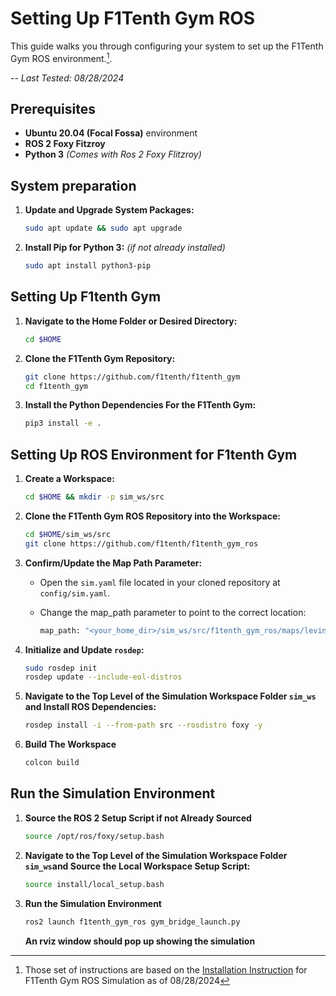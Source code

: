 # Setting Up F1Tenth Gym ROS

This guide walks you through configuring your system to set up the F1Tenth Gym ROS environment.[^1].

-- *Last Tested: 08/28/2024*

## Prerequisites

- **Ubuntu 20.04 (Focal Fossa)** environment
- **ROS 2 Foxy Fitzroy**
- **Python 3** *(Comes with Ros 2 Foxy Flitzroy)*

## System preparation

1. **Update and Upgrade System Packages:**

   ```bash
   sudo apt update && sudo apt upgrade
   ```

2. **Install Pip for Python 3:** *(if not already installed)*

   ```bash
   sudo apt install python3-pip
   ```

## Setting Up F1tenth Gym

1. **Navigate to the Home Folder or Desired Directory:**

   ```bash
   cd $HOME
   ```

2. **Clone the F1Tenth Gym Repository:**

   ```bash
   git clone https://github.com/f1tenth/f1tenth_gym
   cd f1tenth_gym
   ```

3. **Install the Python Dependencies For the F1Tenth Gym:**

   ```bash
   pip3 install -e .
   ```

## Setting Up ROS Environment for F1tenth Gym

1. **Create a Workspace:**

   ```bash
   cd $HOME && mkdir -p sim_ws/src
   ```

2. **Clone the F1Tenth Gym ROS Repository into the Workspace:**

   ```bash
   cd $HOME/sim_ws/src
   git clone https://github.com/f1tenth/f1tenth_gym_ros
   ```

3. **Confirm/Update the Map Path Parameter:**

    - Open the `sim.yaml` file located in your cloned repository at `config/sim.yaml`.
    - Change the map_path parameter to point to the correct location:

      ```bash
      map_path: "<your_home_dir>/sim_ws/src/f1tenth_gym_ros/maps/levine"
      ```

4. **Initialize and Update `rosdep`:**

   ```bash
   sudo rosdep init
   rosdep update --include-eol-distros
   ```

5. **Navigate to the Top Level of the Simulation Workspace Folder `sim_ws` and Install ROS Dependencies:**

   ```bash
   rosdep install -i --from-path src --rosdistro foxy -y
   ```

6. **Build The Workspace**

   ```bash
   colcon build
   ```

## Run the Simulation Environment

1. **Source the ROS 2 Setup Script if not Already Sourced**

   ```bash
   source /opt/ros/foxy/setup.bash
   ```

2. **Navigate to the Top Level of the Simulation Workspace Folder `sim_ws`and Source the Local Workspace Setup Script:**

   ```bash
   source install/local_setup.bash
   ```

3. **Run the Simulation Environment**

   ```bash
   ros2 launch f1tenth_gym_ros gym_bridge_launch.py
   ```

   **An rviz window should pop up showing the simulation**

[^1]: Those set of instructions are based on the [Installation Instruction](https://github.com/f1tenth/f1tenth_gym_ros) for F1Tenth Gym ROS Simulation as of 08/28/2024
